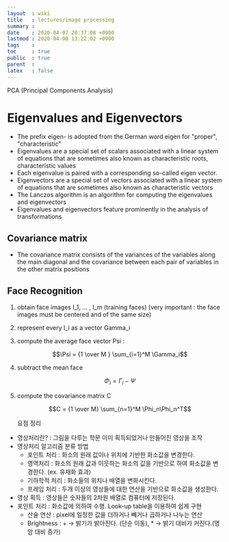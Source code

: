 ```yaml
---
layout  : wiki
title   : lectures/image processing
summary : 
date    : 2020-04-07 20:37:08 +0900
lastmod : 2020-04-08 13:22:02 +0900
tags    : 
toc     : true
public  : true
parent  : 
latex   : false
---
```

PCA (Principal Components Analysis)

# Eigenvalues and Eigenvectors

- The prefix eigen- is adopted from the German word eigen for "proper", "characteristic"
- Eigenvalues are a special set of scalars associated with a linear system of equations that are sometimes also known as characteristic roots, characteristic values
- Each eigenvalue is paired with a corresponding so-called eigen vector.
- Eigenvectors are a special set of vectors associated with a linear system of equations that are sometimes also known as characteristic vectors
- The Lanczos algorithm is an algorithm for computing the eigenvalues and eigenvectors
- Eigenvalues and eigenvectors feature prominently in the analysis of transformations

## Covariance matrix

- The covariance matrix consists of the variances of the variables along the main diagonal and the covariance between each pair of variables in the other matrix positions

## Face Recognition

1. obtain face images I_1, ... , I_m (training faces) (very important : the face images must be centered and of the same size)
2. represent every I_i as a vector Gamma_i
3. compute the average face vector Psi :

    $$\Psi = {1 \over M } \sum_{i=1}^M \Gamma_i$$

4. subtract the mean face

    $$\Phi_i = \Gamma_i - \Psi$$

5. compute the covariance matrix C

    $$C = {1 \over M} \sum_{n=1}^M \Phi_n\Phi_n^T$$

    
    요점 정리
- 영상처리란? : 그림을 다루는 학문 이미 획득되었거나 만들어진 영상을 조작
- 영상처리 알고리즘 분류 방법
    - 포인트 처리 : 화소의 원래 값이나 위치에 기반한 화소값을 변경한다.
    - 영역처리 : 화소의 원래 값과 이웃하는 화소의 값을 기반으로 하여 화소값을 변경한다. (ex. 유채화 효과)
    - 기하학적 처리 : 화소들의 위치나 배열을 변화시킨다.
    - 프레임 처리 : 두개 이상의 영상들에 대한 연산을 기반으로 화소값을 생성한다.
- 영상 획득 : 영상들은 숫자들의 2차원 배열로 컴퓨터에 저장된다.
- 포인트 처리 : 화소값에 의하여 수행. Look-up table을 이용하여 쉽게 구현
    - 산술 연산 : pixel에 일정한 값을 더하거나 빼거나 곱하거나 나누는 연산
    - Brightness : + → 밝기가 밝아진다. (단순 이동), * → 밝기 대비가 커진다.(명암 대비 증가)
